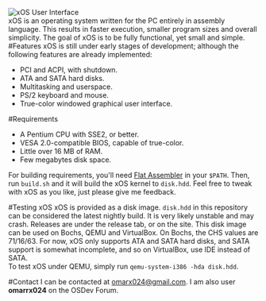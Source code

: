 ![xOS User Interface](https://s30.postimg.org/hhwwn5kwh/xos.png)  
xOS is an operating system written for the PC entirely in assembly language. This results in faster execution, smaller program sizes and overall simplicity. The goal of xOS is to be fully functional, yet small and simple.  
#Features
xOS is still under early stages of development; although the following features are already implemented:
* PCI and ACPI, with shutdown.
* ATA and SATA hard disks.
* Multitasking and userspace.
* PS/2 keyboard and mouse.
* True-color windowed graphical user interface.

#Requirements
* A Pentium CPU with SSE2, or better.
* VESA 2.0-compatible BIOS, capable of true-color.
* Little over 16 MB of RAM.
* Few megabytes disk space.

For building requirements, you'll need [Flat Assembler](http://flatassembler.net) in your `$PATH`. Then, run `build.sh` and it will build the xOS kernel to `disk.hdd`. Feel free to tweak with xOS as you like, just please give me feedback.

#Testing xOS
xOS is provided as a disk image. `disk.hdd` in this repository can be considered the latest nightly build. It is very likely unstable and may crash. Releases are under the release tab, or on the site. This disk image can be used on Bochs, QEMU and VirtualBox. On Bochs, the CHS values are 71/16/63. For now, xOS only supports ATA and SATA hard disks, and SATA support is somewhat incomplete, and so on VirtualBox, use IDE instead of SATA.  
To test xOS under QEMU, simply run `qemu-system-i386 -hda disk.hdd`.

#Contact
I can be contacted at omarx024@gmail.com. I am also user **omarrx024** on the OSDev Forum.

